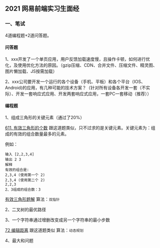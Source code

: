 ## 2021 网易前端实习生面经

### 一、笔试

4道编程题+2道问答题。

#### 问答题

1、xxx开发了一个单页应用，用户反馈加载速度慢，且操作卡顿，如何进行优化，及使用优化方法的原因。（gzip压缩、CDN、合并文件、压缩文件、精灵图、图片懒加载、JS按需加载）

2、xxx公司要开发一个运行的各个设备（手机、平板）和各个平台（IOS、Android)的应用，有几种可能的技术方案？（针对所有设备各开发一套（不实际）、开发一套响应式应用、开发两套响应式应用，一套PC一套移动（推荐））



#### 编程题

1、组成三角形的关键元素（通过了20%）

[611. 有效三角形的个数](https://leetcode-cn.com/problems/valid-triangle-number/)   跟这道题类似，只不过求的是关键元素。关键元素为：组成的有效的组合数量最多的元素。

例如：

```
输入 [2,2,3,4]
输出 2 3 
解释 
有效的组合是: 
2,3,4 (使用第一个 2)
2,3,4 (使用第二个 2)
2,2,3
2、3组成的组合数：3
```

[有效三角形题解](https://blog.csdn.net/weixin_43786756/article/details/115308602) 算法：`双指针`

2、二叉树的最优路径

3、一个字符串通过增删改变成另一个字符串的最小步数

[72 编辑距离](https://leetcode-cn.com/problems/edit-distance/) 跟这道题类似 算法：`动态规划`

4、最大和问题